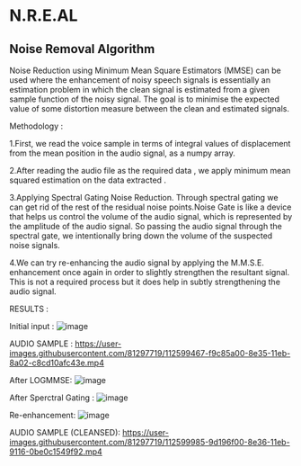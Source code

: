 # N.R.E.AL 
## Noise Removal Algorithm



Noise Reduction using Minimum Mean Square Estimators (MMSE) can be used where the enhancement of noisy speech signals is essentially an estimation problem in which the clean signal is estimated from a given sample function of the noisy signal. The goal is to minimise the expected value of some distortion measure between the clean and estimated signals.

Methodology :

1.First, we read the voice sample in terms of integral values of displacement from the mean position in the audio signal, as a numpy array.

2.After reading the audio file as the required data , we apply minimum mean squared estimation on the data extracted .

3.Applying Spectral Gating Noise Reduction. Through spectral gating we can get rid of the rest of the residual noise points.Noise Gate is like a device that helps us control the volume of the audio signal, which is represented by the amplitude of the audio signal. So passing the audio signal through the spectral gate, we intentionally bring down the volume of the suspected noise signals.

4.We can try re-enhancing the audio signal by applying the M.M.S.E. enhancement once again in order to slightly strengthen the resultant signal. This is not a required process but it does help in subtly strengthening the audio signal.

RESULTS :

Initial input : 
![image](https://user-images.githubusercontent.com/81297719/112599165-90e0e200-8e35-11eb-972a-be4d61058278.png)

AUDIO SAMPLE : https://user-images.githubusercontent.com/81297719/112599467-f9c85a00-8e35-11eb-8a02-c8cd10afc43e.mp4


After LOGMMSE:
![image](https://user-images.githubusercontent.com/81297719/112599557-1e243680-8e36-11eb-80d9-0493884efce5.png)

After Sperctral Gating :
![image](https://user-images.githubusercontent.com/81297719/112599596-2e3c1600-8e36-11eb-927e-420de9ba6432.png)

Re-enhancement:
![image](https://user-images.githubusercontent.com/81297719/112599704-4ca21180-8e36-11eb-8670-2a88183c8128.png)

AUDIO SAMPLE (CLEANSED): https://user-images.githubusercontent.com/81297719/112599985-9d196f00-8e36-11eb-9116-0be0c1549f92.mp4



